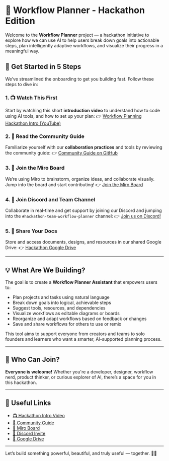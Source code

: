 # 🧠 Workflow Planner - Hackathon Edition

Welcome to the **Workflow Planner** project — a hackathon initiative to explore how we can use AI to help users break down goals into actionable steps, plan intelligently adaptive workflows, and visualize their progress in a meaningful way.

## 🚀 Get Started in 5 Steps

We’ve streamlined the onboarding to get you building fast. Follow these steps to dive in:

### 1. 📺 Watch This First
Start by watching this short **introduction video** to understand how to code using AI tools, and how to set up your plan:
👉 [Workflow Planning Hackathon Intro (YouTube)](https://www.youtube.com/watch?v=5W6Wi6kxmC8)

### 2. 📘 Read the Community Guide
Familiarize yourself with our **collaboration practices** and tools by reviewing the community guide:
👉 [Community Guide on GitHub](https://github.com/AI-Product-Development/community-guide/blob/main/README.md)

### 3. 🧭 Join the Miro Board
We’re using Miro to brainstorm, organize ideas, and collaborate visually. Jump into the board and start contributing!
👉 [Join the Miro Board](https://miro.com/app/board/uXjVID8Tr1A=/?share_link_id=877607710673)

### 4. 💬 Join Discord and Team Channel
Collaborate in real-time and get support by joining our Discord and jumping into the `#hackathon-team-workflow-planner` channel:
👉 [Join us on Discord!](https://discord.com/invite/KrZdwUDrSu)

### 5. 📂 Share Your Docs
Store and access documents, designs, and resources in our shared Google Drive:
👉 [Hackathon Google Drive](https://drive.google.com/drive/folders/17oNMStJXw5N4i4_sUAFAyMnhgelBGGBN?usp=sharing)

---

## 💡 What Are We Building?

The goal is to create a **Workflow Planner Assistant** that empowers users to:
- Plan projects and tasks using natural language
- Break down goals into logical, achievable steps
- Suggest tools, resources, and dependencies
- Visualize workflows as editable diagrams or boards
- Reorganize and adapt workflows based on feedback or changes
- Save and share workflows for others to use or remix

This tool aims to support everyone from creators and teams to solo founders and learners who want a smarter, AI-supported planning process.

---

## 👥 Who Can Join?

**Everyone is welcome!** Whether you're a developer, designer, workflow nerd, product thinker, or curious explorer of AI, there’s a space for you in this hackathon.

---

## 📌 Useful Links

- [📺 Hackathon Intro Video](https://www.youtube.com/watch?v=5W6Wi6kxmC8)
- [📘 Community Guide](https://github.com/AI-Product-Development/community-guide/blob/main/README.md)
- [🧭 Miro Board](https://miro.com/app/board/uXjVID8Tr1A=/?share_link_id=877607710673)
- [💬 Discord Invite](https://discord.com/invite/KrZdwUDrSu)
- [📂 Google Drive](https://drive.google.com/drive/folders/17oNMStJXw5N4i4_sUAFAyMnhgelBGGBN?usp=sharing)

---

Let’s build something powerful, beautiful, and truly useful — together. 💪✨
